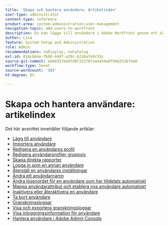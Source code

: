 ```yaml
---
title: 'Skapa och hantera användare: Artikelindex'
user-type: administrator
content-type: reference
product-area: system-administration;user-management
navigation-topic: add-users-to-workfront
description: Du kan lägga till användare i Adobe Workfront genom att skapa enskilda användare från grunden eller genom att kopiera befintliga användare.
author: Lisa
feature: System Setup and Administration
role: Admin
recommendations: noDisplay, noCatalog
exl-id: 014cb6de-fb96-44df-a29c-b210afe9c55c
source-git-commit: eb68357ed4fd8f323707aa4a54a0f946253bf4e0
workflow-type: tm+mt
source-wordcount: '103'
ht-degree: 0%

---
```


# Skapa och hantera användare: artikelindex

<!-- Audited: 2/2024 -->

Det här avsnittet innehåller följande artiklar:

* [Lägg till användare](../../../administration-and-setup/add-users/create-and-manage-users/add-users.md)
* [Importera användare](../../../administration-and-setup/add-users/create-and-manage-users/import-users.md)
* [Redigera en användares profil](../../../administration-and-setup/add-users/create-and-manage-users/edit-a-users-profile.md)
* [Redigera användarprofiler gruppvis](../../../administration-and-setup/add-users/create-and-manage-users/edit-user-profiles-in-bulk.md)
* [Skapa direkta rapporter](../../../administration-and-setup/add-users/create-and-manage-users/create-direct-reports.md)
* [Logga in som en annan användare](../../../administration-and-setup/add-users/create-and-manage-users/log-in-as-another-user.md)
* [Återställ en användares inställningar](../../../administration-and-setup/add-users/create-and-manage-users/reset-a-users-preferences.md)
* [Ändra ett användarnamn](../../../administration-and-setup/add-users/create-and-manage-users/change-a-username.md)
* [Ändra lösenordet för en användare som har tilldelats automatiskt](../../../administration-and-setup/add-users/create-and-manage-users/change-pw-auto-provisioned-user.md)
* [Mappa användarattribut och etablera nya användare automatiskt](../../../administration-and-setup/add-users/create-and-manage-users/map-user-attributes.md)
* [Inaktivera eller återaktivera en användare](../../../administration-and-setup/add-users/create-and-manage-users/deactivate-a-user.md)
* [Ta bort användare](../../../administration-and-setup/add-users/create-and-manage-users/delete-a-user.md)
* [Granskningsloggar](../../../administration-and-setup/add-users/create-and-manage-users/audit-logs.md)
* [Visa och exportera granskningsloggar](../../../administration-and-setup/add-users/create-and-manage-users/view-and-export-audit-logs.md)
* [Visa inloggningsinformation för användare](../../../administration-and-setup/add-users/create-and-manage-users/view-user-login-info.md)
* [Hantera användare i Adobe Admin Console](../../../administration-and-setup/add-users/create-and-manage-users/admin-console.md)
